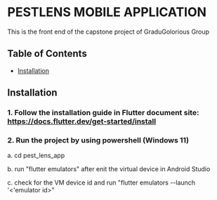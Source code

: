 # PESTLENS MOBILE APPLICATION

This is the front end of the capstone project of GraduGolorious Group

## Table of Contents

- [Installation](#installation)

## Installation

### 1. Follow the installation guide in Flutter document site: https://docs.flutter.dev/get-started/install

### 2. Run the project by using powershell (Windows 11)

a. cd pest_lens_app

b. run "flutter emulators" after enit the virtual device in Android Studio 

c. check for the VM device id and run "flutter emulators --launch '<'emulator id>"


